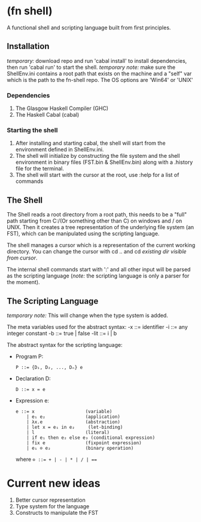 # (fn shell)
A functional shell and scripting language built from first principles.

## Installation
*temporary:* download repo and run 'cabal install' to install dependencies, then run 'cabal run' to start the shell.
*temporary note:* make sure the ShellEnv.ini contains a root path that exists on the machine and a "self" var which is the path to the fn-shell repo. The OS options are 'Win64' or 'UNIX'

### Dependencies
1. The Glasgow Haskell Compiler (GHC)
2. The Haskell Cabal (cabal)

### Starting the shell
1. After installing and starting cabal, the shell will start from the environment defined in ShellEnv.ini.
2. The shell will initialize by constructing the file system and the shell environment in binary files (FST.bin & ShellEnv.bin) along with a .history file for the terminal.
3. The shell will start with the cursor at the root, use :help for a list of commands

## The Shell
The Shell reads a root directory from a root path, this needs to be a "full" path starting from C:/(Or something other than C) on windows and / on UNIX. Then it creates a tree representation of the underlying file system (an FST), which can be manipulated using the scripting language.

The shell manages a cursor which is a representation of the current working directory. You can change the cursor with cd .. and cd *existing dir visible from cursor*. 

The internal shell commands start with ':' and all other input will be parsed as the scripting language (*note:* the scripting language is only a parser for the moment).

## The Scripting Language
*temporary note:* This will change when the type system is added.

The meta variables used for the abstract syntax:
-x   ::= identifier
-i   ::= any integer constant
-b   ::= true | false
-lit ::= i | b 

The abstract syntax for the scripting language:

- Program P:
    ```
    P ::= {D₁, D₂, ..., Dₙ} e
    ```

- Declaration D:
    ```
    D ::= x = e
    ```

- Expression e:
    ```
    e ::= x                   (variable)
        | e₁ e₂               (application)
        | λx.e                (abstraction)
        | let x = e₁ in e₂     (let-binding)
        | l                   (literal)
        | if e₁ then e₂ else e₃ (conditional expression)
        | fix e               (fixpoint expression)
        | e₁ ⊙ e₂             (binary operation)
    ```
    where `⊙ ::= + | - | * | / | ==`

# Current new ideas
1. Better cursor representation
2. Type system for the language
3. Constructs to manipulate the FST